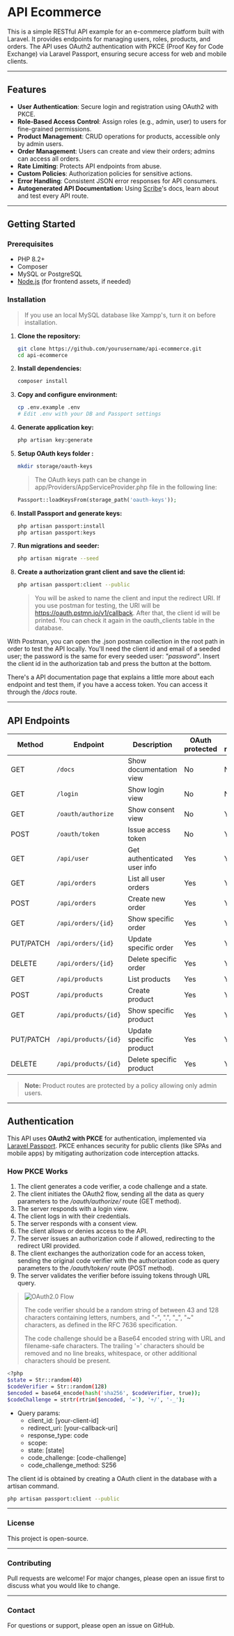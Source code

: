 # API Ecommerce

This is a simple RESTful API example for an e-commerce platform built with Laravel. It provides endpoints for managing users, roles, products, and orders. The API uses OAuth2 authentication with PKCE (Proof Key for Code Exchange) via Laravel Passport, ensuring secure access for web and mobile clients.

---

## Features

- **User Authentication**: Secure login and registration using OAuth2 with PKCE.
- **Role-Based Access Control**: Assign roles (e.g., admin, user) to users for fine-grained permissions.
- **Product Management**: CRUD operations for products, accessible only by admin users.
- **Order Management**: Users can create and view their orders; admins can access all orders.
- **Rate Limiting**: Protects API endpoints from abuse.
- **Custom Policies**: Authorization policies for sensitive actions.
- **Error Handling**: Consistent JSON error responses for API consumers.
- **Autogenerated API Documentation:** Using [Scribe](https://scribe.knuckles.wtf/laravel/)'s docs, learn about and test every API route.

---

## Getting Started

### Prerequisites

- PHP 8.2+
- Composer
- MySQL or PostgreSQL
- [Node.js](https://nodejs.org/) (for frontend assets, if needed)

### Installation

>If you use an local MySQL database like Xampp's, turn it on before installation.

1. **Clone the repository:**
   ```sh
   git clone https://github.com/yourusername/api-ecommerce.git
   cd api-ecommerce
   ```

2. **Install dependencies:**
   ```sh
   composer install
   ```

3. **Copy and configure environment:**
   ```sh
   cp .env.example .env
   # Edit .env with your DB and Passport settings
   ```

4. **Generate application key:**
   ```sh
   php artisan key:generate
   ```

5. **Setup OAuth keys folder :**
   ```sh
   mkdir storage/oauth-keys
   ```
   >The OAuth keys path can be change in app/Providers/AppServiceProvider.php file in the following line:
   ```php
   Passport::loadKeysFrom(storage_path('oauth-keys'));
   ```

6. **Install Passport and generate keys:**
   ```sh
   php artisan passport:install
   php artisan passport:keys
   ```
   
7. **Run migrations and seeder:**
   ```sh
   php artisan migrate --seed
   ```

8. **Create a authorization grant client and save the client id:**
   ```sh
   php artisan passport:client --public
   ```
   >You will be asked to name the client and input the redirect URI. If you use postman for testing, the URI will be https://oauth.pstmn.io/v1/callback. 
   >After that, the client id will be printed. You can check it again in the oauth_clients table in the database.
   
With Postman, you can open the .json postman collection in the root path in order to test the API locally. You'll need the client id and email of a seeded user; the password is the same for every seeded user: _"password"_. Insert the client id in the authorization tab and press the button at the bottom.

There's a API documentation page that explains a little more about each endpoint and test them, if you have a access token. You can access it through the _/docs_ route.
    
---

## API Endpoints

| Method | Endpoint            | Description                        | OAuth protected | Login required | Role         |
|--------|---------------------|------------------------------------|-----------------|----------------|--------------|
| GET    | `/docs`             | Show documentation view            | No              | No             | Any          |
| GET    | `/login`            | Show login view                    | No              | No             | Any          |
| GET    | `/oauth/authorize`  | Show consent view                  | No              | Yes            | Any          |
| POST   | `/oauth/token`      | Issue access token                 | No              | Yes            | Any          |
| GET    | `/api/user`         | Get authenticated user info        | Yes             | Yes            | Any          |
| GET    | `/api/orders`       | List all user orders               | Yes             | Yes            | User/Admin   |
| POST   | `/api/orders`       | Create new order                   | Yes             | Yes            | User/Admin   |
| GET    | `/api/orders/{id}`  | Show specific order                | Yes             | Yes            | User/Admin   |
| PUT/PATCH | `/api/orders/{id}` | Update specific order            | Yes             | Yes            | User/Admin   |
| DELETE | `/api/orders/{id}`  | Delete specific order              | Yes             | Yes            | User/Admin   |
| GET    | `/api/products`     | List products                      | Yes             | Yes            | Admin only   |
| POST   | `/api/products`     | Create product                     | Yes             | Yes            | Admin only   |
| GET    | `/api/products/{id}` | Show specific product             | Yes             | Yes            | Admin only   |
| PUT/PATCH | `/api/products/{id}` | Update specific product        | Yes             | Yes            | Admin only   |
| DELETE | `/api/products/{id}`  | Delete specific product          | Yes             | Yes            | Admin only   |

> **Note:** Product routes are protected by a policy allowing only admin users.

---
    
## Authentication

This API uses **OAuth2 with PKCE** for authentication, implemented via [Laravel Passport](https://laravel.com/docs/12.x/passport#code-grant-pkce). PKCE enhances security for public clients (like SPAs and mobile apps) by mitigating authorization code interception attacks.

### How PKCE Works

1. The client generates a code verifier, a code challenge and a state.
2. The client initiates the OAuth2 flow, sending all the data as query parameters to the _/oauth/authorize/_ route (GET method).
3. The server responds with a login view.
4. The client logs in with their credentials.
5. The server responds with a consent view.
6. The client allows or denies access to the API.
8. The server issues an authorization code if allowed, redirecting to the redirect URI provided.
9. The client exchanges the authorization code for an access token, sending the original code verifier with the authorization code as query parameters to the _/oauth/token/_ route (POST method).
10. The server validates the verifier before issuing tokens through URL query.

>![OAuth2.0 Flow](https://github.com/user-attachments/assets/ba9a185a-7706-4872-bc5c-36dfe5f4eb69)
>
>The code verifier should be a random string of between 43 and 128 characters containing letters, numbers, and "-", ".", "_", "~" characters, as defined in the RFC 7636 specification.
>
>The code challenge should be a Base64 encoded string with URL and filename-safe characters. The trailing '=' characters should be removed and no line breaks, whitespace, or other additional characters should be present.

```sh
<?php
$state = Str::random(40)
$codeVerifier = Str::random(128)
$encoded = base64_encode(hash('sha256', $codeVerifier, true));
$codeChallenge = strtr(rtrim($encoded, '='), '+/', '-_');
```

- Query params:
    - client_id: [your-client-id]
    - redirect_uri: [your-callback-uri]
    - response_type: code
    - scope:
    - state: [state]
    - code_challenge: [code-challenge]
    - code_challenge_method: S256

The client id is obtained by creating a OAuth client in the database with a artisan command.
```sh
php artisan passport:client --public
```

---

### License

This project is open-source.

---

### Contributing

Pull requests are welcome! For major changes, please open an issue first to discuss what you would like to change.

---

### Contact

For questions or support, please open an issue on GitHub.
